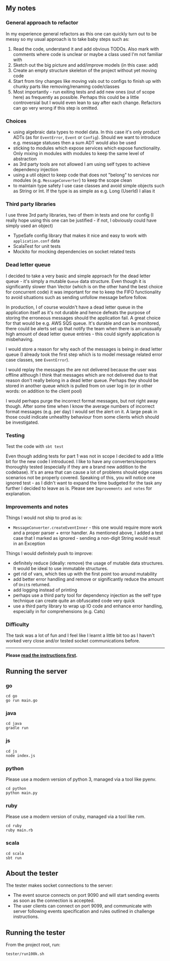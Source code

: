 ## My notes

### General approach to refactor
In my experience general refactors as this one can quickly turn out to be messy so my usual approach is to take baby steps such as:
1. Read the code, understand it and add obvious TODOs. Also mark with comments where code is unclear or maybe a class used I'm not familiar with
2. Sketch out the big picture and add/improve models (in this case: add)
3. Create an empty structure skeleton of the project without yet moving code
4. Start from tiny changes like moving vals out to configs to finish up with chunky parts like removing/renaming code/classes
5. Most importantly - run exiting tests and add new ones (out of scope here) as frequently as possible. Perhaps this could be a little controversial but I would even lean to say after each change. Refactors can go very wrong if this step is omitted.

### Choices
- using algebraic data types to model data. In this case it's only product ADTs (as for `EventError`, `Event` or `Config`). Should we want to introduce e.g. message statuses then a sum ADT would also be used
- sticking to modules which expose services which expose functionality. Only mixing in modules with modules to keep the same level of abstraction
- as 3rd party tools are not allowed I am using self types to achieve dependency injection
- using a util object to keep code that does not "belong" to services nor modules (e.g. `MessageConverter`) to keep the scope clean
- to maintain type safety I use case classes and avoid simple objects such as String or Int. If the type is as simple as e.g. Long (UserId) I alias it

### Third party libraries
I use three 3rd party libraries, two of them in tests and one for config (I really hope using this one can be justified - if not, I obviously could have simply used an object)
- TypeSafe config library that makes it nice and easy to work with `application.conf` data
- ScalaTest for unit tests
- Mockito for mocking dependencies on socket related tests

### Dead letter queue
I decided to take a very basic and simple approach for the dead letter queue - it's simply a mutable `Queue` data structure.
Even though it is significantly slower than Vector (which is on the other hand the best choice for concurrent code) it was important for me to keep the FIFO functionality to avoid situations such as sending unfollow message before follow.

In production, I of course wouldn't have a dead letter queue in the application itself as it's not durable and hence defeats the purpose of storing the erroneous messages should the application fail. A great choice for that would be e.g. AWS SQS queue.
It's durable and can be monitored, there could be alerts set up that notify the team when there is an unusually high amount of dead letter queue entries - this could signify application is misbehaving.

I would store a reason for why each of the messages is being in dead letter queue (I already took the first step which is to model message related error case classes, see `EventError`). 

I would replay the messages the are not delivered because the user was offline although I think that messages which are not delivered due to that reason don't really belong in a dead letter queue. Perhaps they should be stored in another queue which is pulled from on user log in (or in other words: on addition to the client pool)

I would perhaps purge the incorrect format messages, but not right away though. After some time when I know the average numbers of incorrect format messages (e.g. per day) I would set the alert on it. A large peak in those could indicate unhealthy behaviour from some clients which should be investigated. 

### Testing
Test the code with `sbt test`

Even though adding tests for part 1 was not in scope I decided to add a little bit for the new code I introduced. I like to have any converters/exporters thoroughly tested (especially if they are a brand new addition to the codebase). It's an area that can cause a lot of problems should edge cases scenarios not be properly covered. 
Speaking of this, you will notice one ignored test - as I didn't want to expand the time budgeted for the task any further I decided to leave as is. Please see `Improvements and notes` for explanation.

### Improvements and notes
Things I would not ship to prod as is:
- `MessageConverter.createEventInner` - this one would require more work and a proper parser + error handler. As mentioned above, I added a test case that I marked as ignored - sending a non-digit String would result in an Exception

Things I would definitely push to improve:
- definitely reduce (ideally: remove) the usage of mutable data structures. It would be ideal to use immutable structures.
- get rid of vars, which ties up with the first point too around mutability
- add better error handling and remove or significantly reduce the amount of `Unit`s returned.
- add logging instead of printing
- perhaps use a third party tool for dependency injection as the self type technique can create quite an obfuscated code very quick 
- use a third party library to wrap up IO code and enhance error handling, especially in for comprehensions (e.g. Cats)

### Difficulty
The task was a lot of fun and I feel like I learnt a little bit too as I haven't worked very close and/or tested socket communications before.

______________________


**Please [read the instructions first](INSTRUCTIONS.md).**

## Running the server

### go
```
cd go
go run main.go
```

### java
```
cd java
gradle run
```

### js
```
cd js
node index.js
```

### python
Please use a modern version of python 3, managed via a tool like pyenv.
```
cd python
python main.py
```

### ruby
Please use a modern version of cruby, managed via a tool like rvm.
```
cd ruby
ruby main.rb
```

### scala
```
cd scala
sbt run
```

## About the tester

The tester makes socket connections to the server:

- The event source connects on port 9090 and will start sending events as soon as the connection is accepted. 
- The user clients can connect on port 9099,
and communicate with server following events specification and rules outlined in challenge instructions. 

## Running the tester

From the project root, run:

`tester/run100k.sh`
